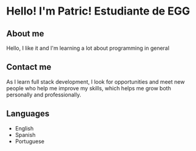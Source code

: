 # Hello! I'm Patric! Estudiante de EGG

## About me

Hello, I like it and I'm learning a lot about programming in general

## Contact me

As I learn full stack development, I look for opportunities and meet new people who help me improve my skills, which helps me grow both personally and professionally.

## Languages
- English
- Spanish
- Portuguese
